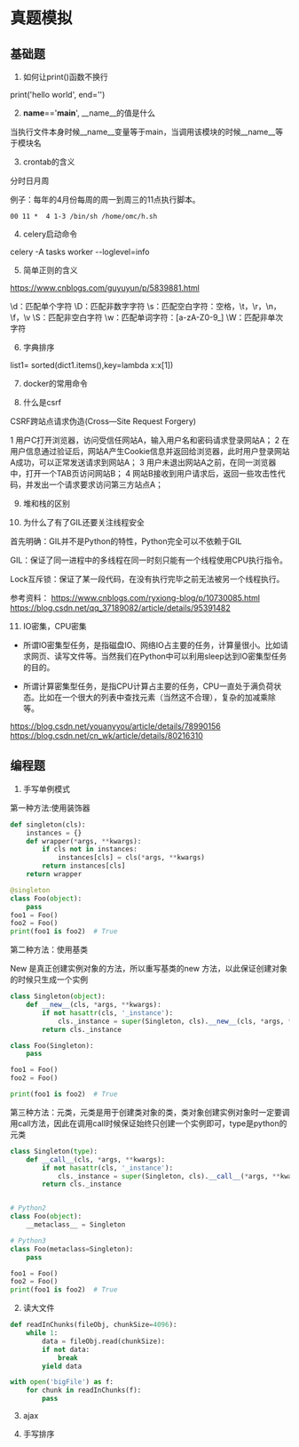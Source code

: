 # 真题模拟

## 基础题

1. 如何让print()函数不换行

print('hello world', end='')

2. __name__=='__main__', __name__的值是什么

当执行文件本身时候__name__变量等于main，当调用该模块的时候__name__等于模块名

3. crontab的含义

分时日月周

例子：每年的4月份每周的周一到周三的11点执行脚本。

``` shell
00 11 *  4 1-3 /bin/sh /home/omc/h.sh
```

4. celery启动命令

celery -A tasks worker --loglevel=info

5. 简单正则的含义

https://www.cnblogs.com/guyuyun/p/5839881.html

\d：匹配单个字符
\D：匹配非数字字符
\s：匹配空白字符：空格，\t，\r，\n，\f，\v
\S：匹配非空白字符
\w：匹配单词字符：[a-zA-Z0-9_]
\W：匹配非单次字符

6. 字典排序

list1= sorted(dict1.items(),key=lambda x:x[1])

7. docker的常用命令

8. 什么是csrf

CSRF跨站点请求伪造(Cross—Site Request Forgery)

1 用户C打开浏览器，访问受信任网站A，输入用户名和密码请求登录网站A；
2 在用户信息通过验证后，网站A产生Cookie信息并返回给浏览器，此时用户登录网站A成功，可以正常发送请求到网站A；
3 用户未退出网站A之前，在同一浏览器中，打开一个TAB页访问网站B；
4 网站B接收到用户请求后，返回一些攻击性代码，并发出一个请求要求访问第三方站点A；

9. 堆和栈的区别

10. 为什么了有了GIL还要关注线程安全

首先明确：GIL并不是Python的特性，Python完全可以不依赖于GIL

GIL：保证了同一进程中的多线程在同一时刻只能有一个线程使用CPU执行指令。

Lock互斥锁：保证了某一段代码，在没有执行完毕之前无法被另一个线程执行。

参考资料：
https://www.cnblogs.com/ryxiong-blog/p/10730085.html
https://blog.csdn.net/qq_37189082/article/details/95391482

11. IO密集，CPU密集

- 所谓IO密集型任务，是指磁盘IO、网络IO占主要的任务，计算量很小。比如请求网页、读写文件等。当然我们在Python中可以利用sleep达到IO密集型任务的目的。

- 所谓计算密集型任务，是指CPU计算占主要的任务，CPU一直处于满负荷状态。比如在一个很大的列表中查找元素（当然这不合理），复杂的加减乘除等。

https://blog.csdn.net/youanyyou/article/details/78990156
https://blog.csdn.net/cn_wk/article/details/80216310

## 编程题

1. 手写单例模式

第一种方法:使用装饰器

``` python
def singleton(cls):
    instances = {}
    def wrapper(*args, **kwargs):
        if cls not in instances:
            instances[cls] = cls(*args, **kwargs)
        return instances[cls]
    return wrapper

@singleton
class Foo(object):
    pass
foo1 = Foo()
foo2 = Foo()
print(foo1 is foo2)  # True
```

第二种方法：使用基类

New 是真正创建实例对象的方法，所以重写基类的new 方法，以此保证创建对象的时候只生成一个实例

``` python
class Singleton(object):
    def __new__(cls, *args, **kwargs):
        if not hasattr(cls, '_instance'):
            cls._instance = super(Singleton, cls).__new__(cls, *args, **kwargs)
        return cls._instance

class Foo(Singleton):
    pass

foo1 = Foo()
foo2 = Foo()

print(foo1 is foo2)  # True
```

第三种方法：元类，元类是用于创建类对象的类，类对象创建实例对象时一定要调用call方法，因此在调用call时候保证始终只创建一个实例即可，type是python的元类

``` python
class Singleton(type):
    def __call__(cls, *args, **kwargs):
        if not hasattr(cls, '_instance'):
            cls._instance = super(Singleton, cls).__call__(*args, **kwargs)
        return cls._instance


# Python2
class Foo(object):
    __metaclass__ = Singleton

# Python3
class Foo(metaclass=Singleton):
    pass

foo1 = Foo()
foo2 = Foo()
print(foo1 is foo2)  # True

```

2. 读大文件

``` python
def readInChunks(fileObj, chunkSize=4096):
    while 1:
        data = fileObj.read(chunkSize):
        if not data:
            break
        yield data

with open('bigFile') as f:
    for chunk in readInChunks(f):
        pass

```

3. ajax

4. 手写排序





